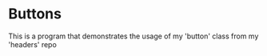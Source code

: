 Buttons
=======
This is a program that demonstrates the usage of my 'button' class from my 'headers' repo
